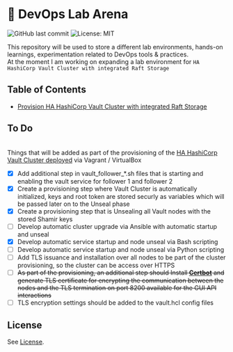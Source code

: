 # 🚀 DevOps Lab Arena

![GitHub last commit](https://img.shields.io/github/last-commit/RaveoNmooN/devops-lab-arena.svg) ![License: MIT](https://img.shields.io/badge/License-MIT-yellow.svg)

This repository  will be used to store a different lab environments, hands-on learnings, experimentation related to DevOps tools & practices.
<br> At the moment I am working on expanding a lab environment for `HA HashiCorp Vault Cluster with integrated Raft Storage`

## Table of Contents

* [Provision HA HashiCorp Vault Cluster with integrated Raft Storage](https://github.com/RaveoNmooN/devops-lab-arena/tree/master/HashiCorp%20Vault/ha-raft-cluster)

## To Do

<br> Things that will be added as part of the provisioning of the [HA HashiCorp Vault Cluster deployed](https://github.com/RaveoNmooN/Vagrant-Labs/tree/master/HashiCorp%20Vault/HA_Raft_Cluster) via Vagrant / VirtualBox
- [x] Add additional step in vault_follower_*.sh files that is starting and enabling the vault service for follower 1 and follower 2
- [x] Create a provisioning step where Vault Cluster is automatically initialized, keys and root token are stored securly as variables which will be passed later on to the Unseal phase
- [x] Create a provisioning step that is Unsealing all Vault nodes with the stored Shamir keys
- [ ] Develop automatic cluster upgrade via Ansible with automatic startup and unseal
- [x] Develop automatic service startup and node unseal via Bash scripting
- [ ] Develop automatic service startup and node unseal via Python scripting
- [ ] Add TLS issuance and installation over all nodes to be part of the cluster provisioning, so the cluster can be access over HTTPS
- [ ] ~~As part of the provisioning, an additional step should Install **[Certbot](https://certbot.eff.org/)** and generate TLS certificate for encrypting the communication between the nodes and the TLS termination on port 8200 available for the GUI API interactions~~
- [ ] TLS encryption settings should be added to the vault.hcl config files

## License

See [License](LICENSE).
